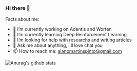 ### Hi there 👋

Facts about me:

- 🔭 I’m currently working on Adentis and Worten
- 🌱 I’m currently learning Deep Reinforcement Learning
- 🤔 I’m looking for help with researchs and writing articles
- 💬 Ask me about anything, i ll love chat you
- 📫 How to reach me: alanomartinspinto@gmail.com

![Anurag's github stats](https://github-readme-stats.vercel.app/api?username=alanomartins&count_private=true&show_icons=true&theme=darcula&hide=contribs,issues)
